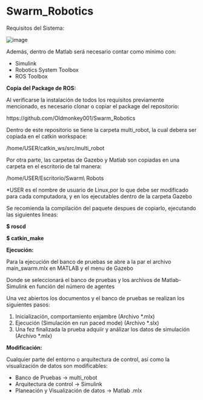 # Swarm_Robotics
Requisitos del Sistema:

![image](https://user-images.githubusercontent.com/86685506/150532045-d37f9697-a89e-4cd7-952a-a5faf2fa6420.png)

Además, dentro de Matlab será necesario contar como mínimo con:
<ul>
<li> Simulink </li>
<li> 	Robotics System Toolbox </li>
<li> 	ROS Toolbox </li>
</ul>
<b>Copia del Package de ROS:</b>
<p>Al verificarse la instalación de todos los requisitos previamente mencionado, es necesario clonar o copiar el package del repositorio:</p>
<p>https://github.com/Oldmonkey001/Swarm_Robotics</p>
<p>Dentro de este repositorio se tiene la carpeta multi_robot, la cual debera ser copiada en el catkin workspace:</p>
<p>/home/USER/catkin_ws/src/multi_robot</p>
<p>Por otra parte, las carpetas de Gazebo y Matlab son copiadas en una carpeta en el escritorio de tal manera:</p>
<p>/home/USER/Escritorio/Swarm\ Robots </p>
<p>*USER es el nombre de usuario de Linux,por lo que debe ser modificado para cada computadora, y en los ejecutables dentro de la carpeta Gazebo</p>
<p>Se recomienda la compilación del paquete despues de copiarlo, ejecutando las siguientes lineas:</p>
<p><b>$ roscd</b></p>
<p><b>$ catkin_make</b></p>

<b>Ejecución:</b>
<p>Para la ejecución del banco de pruebas se abre a la par el archivo main_swarm.mlx en MATLAB y el menu de Gazebo</p>
<p>Donde se seleccionará el banco de pruebas y los archivos de Matlab-Simulink en función del número de agentes</p>
<p>Una vez abiertos los documentos y el banco de pruebas se realizan los siguientes pasos:</p>
<ol>
  <li>Inicialización, comportamiento enjambre (Archivo *.mlx)</li>
  <li>Ejecución (Simulación en run paced mode) (Archivo *.slx)</li>
  <li>Una fez finalizada la prueba adquiir y análizar los datos de simulación (Archivo *.mlx)</li>
</ol>

<b>Modificación:</b>
<p>Cualquier parte del entorno o arquitectura de control, así como la visualización de datos son modificables:</p>
<ul>
<li> Banco de Pruebas -> multi_robot </li>
<li> Arquitectura de control -> Simulink</li>
<li> Planeación y Visualización de datos -> Matlab .mlx </li>
</ul>

